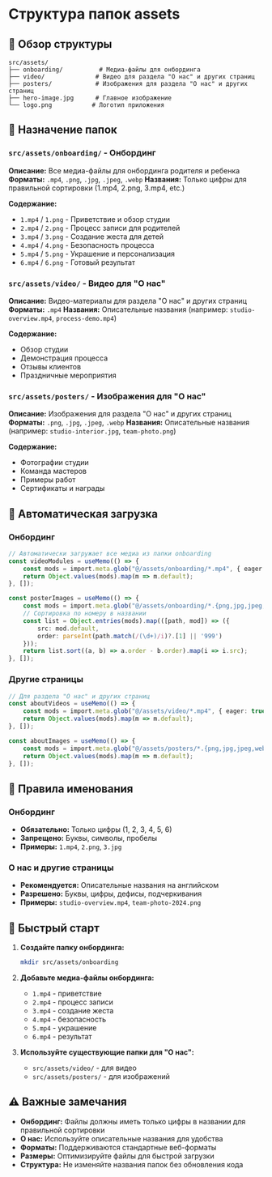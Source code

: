 # Структура папок assets

## 📁 Обзор структуры

```
src/assets/
├── onboarding/          # Медиа-файлы для онбординга
├── video/              # Видео для раздела "О нас" и других страниц
├── posters/            # Изображения для раздела "О нас" и других страниц
├── hero-image.jpg      # Главное изображение
└── logo.png           # Логотип приложения
```

## 🎯 Назначение папок

### `src/assets/onboarding/` - Онбординг
**Описание:** Все медиа-файлы для онбординга родителя и ребенка
**Форматы:** `.mp4`, `.png`, `.jpg`, `.jpeg`, `.webp`
**Названия:** Только цифры для правильной сортировки (1.mp4, 2.png, 3.mp4, etc.)

**Содержание:**
- `1.mp4` / `1.png` - Приветствие и обзор студии
- `2.mp4` / `2.png` - Процесс записи для родителей
- `3.mp4` / `3.png` - Создание жеста для детей
- `4.mp4` / `4.png` - Безопасность процесса
- `5.mp4` / `5.png` - Украшение и персонализация
- `6.mp4` / `6.png` - Готовый результат

### `src/assets/video/` - Видео для "О нас"
**Описание:** Видео-материалы для раздела "О нас" и других страниц
**Форматы:** `.mp4`
**Названия:** Описательные названия (например: `studio-overview.mp4`, `process-demo.mp4`)

**Содержание:**
- Обзор студии
- Демонстрация процесса
- Отзывы клиентов
- Праздничные мероприятия

### `src/assets/posters/` - Изображения для "О нас"
**Описание:** Изображения для раздела "О нас" и других страниц
**Форматы:** `.png`, `.jpg`, `.jpeg`, `.webp`
**Названия:** Описательные названия (например: `studio-interior.jpg`, `team-photo.png`)

**Содержание:**
- Фотографии студии
- Команда мастеров
- Примеры работ
- Сертификаты и награды

## 🔧 Автоматическая загрузка

### Онбординг
```typescript
// Автоматически загружает все медиа из папки onboarding
const videoModules = useMemo(() => {
    const mods = import.meta.glob("@/assets/onboarding/*.mp4", { eager: true });
    return Object.values(mods).map(m => m.default);
}, []);

const posterImages = useMemo(() => {
    const mods = import.meta.glob("@/assets/onboarding/*.{png,jpg,jpeg,webp}", { eager: true });
    // Сортировка по номеру в названии
    const list = Object.entries(mods).map(([path, mod]) => ({
        src: mod.default,
        order: parseInt(path.match(/(\d+)/i)?.[1] || '999')
    }));
    return list.sort((a, b) => a.order - b.order).map(i => i.src);
}, []);
```

### Другие страницы
```typescript
// Для раздела "О нас" и других страниц
const aboutVideos = useMemo(() => {
    const mods = import.meta.glob("@/assets/video/*.mp4", { eager: true });
    return Object.values(mods).map(m => m.default);
}, []);

const aboutImages = useMemo(() => {
    const mods = import.meta.glob("@/assets/posters/*.{png,jpg,jpeg,webp}", { eager: true });
    return Object.values(mods).map(m => m.default);
}, []);
```

## 📝 Правила именования

### Онбординг
- **Обязательно:** Только цифры (1, 2, 3, 4, 5, 6)
- **Запрещено:** Буквы, символы, пробелы
- **Примеры:** `1.mp4`, `2.png`, `3.jpg`

### О нас и другие страницы
- **Рекомендуется:** Описательные названия на английском
- **Разрешено:** Буквы, цифры, дефисы, подчеркивания
- **Примеры:** `studio-overview.mp4`, `team-photo-2024.png`

## 🚀 Быстрый старт

1. **Создайте папку онбординга:**
   ```bash
   mkdir src/assets/onboarding
   ```

2. **Добавьте медиа-файлы онбординга:**
   - `1.mp4` - приветствие
   - `2.mp4` - процесс записи
   - `3.mp4` - создание жеста
   - `4.mp4` - безопасность
   - `5.mp4` - украшение
   - `6.mp4` - результат

3. **Используйте существующие папки для "О нас":**
   - `src/assets/video/` - для видео
   - `src/assets/posters/` - для изображений

## ⚠️ Важные замечания

- **Онбординг:** Файлы должны иметь только цифры в названии для правильной сортировки
- **О нас:** Используйте описательные названия для удобства
- **Форматы:** Поддерживаются стандартные веб-форматы
- **Размеры:** Оптимизируйте файлы для быстрой загрузки
- **Структура:** Не изменяйте названия папок без обновления кода
